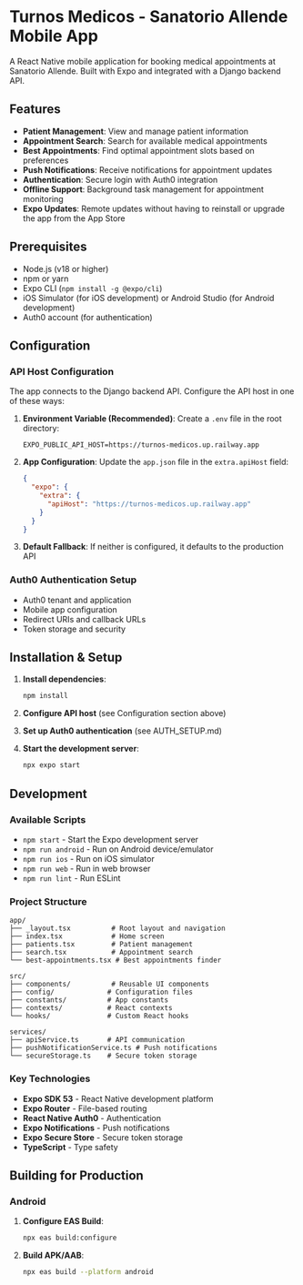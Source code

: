 # Turnos Medicos - Sanatorio Allende Mobile App

A React Native mobile application for booking medical appointments at Sanatorio Allende. Built with Expo and integrated with a Django backend API.

## Features

- **Patient Management**: View and manage patient information
- **Appointment Search**: Search for available medical appointments
- **Best Appointments**: Find optimal appointment slots based on preferences
- **Push Notifications**: Receive notifications for appointment updates
- **Authentication**: Secure login with Auth0 integration
- **Offline Support**: Background task management for appointment monitoring
- **Expo Updates**:  Remote updates without having to reinstall or upgrade the app from the App Store

## Prerequisites

- Node.js (v18 or higher)
- npm or yarn
- Expo CLI (`npm install -g @expo/cli`)
- iOS Simulator (for iOS development) or Android Studio (for Android development)
- Auth0 account (for authentication)

## Configuration

### API Host Configuration

The app connects to the Django backend API. Configure the API host in one of these ways:

1. **Environment Variable (Recommended)**: Create a `.env` file in the root directory:
   ```
   EXPO_PUBLIC_API_HOST=https://turnos-medicos.up.railway.app
   ```

2. **App Configuration**: Update the `app.json` file in the `extra.apiHost` field:
   ```json
   {
     "expo": {
       "extra": {
         "apiHost": "https://turnos-medicos.up.railway.app"
       }
     }
   }
   ```

3. **Default Fallback**: If neither is configured, it defaults to the production API

### Auth0 Authentication Setup

- Auth0 tenant and application
- Mobile app configuration
- Redirect URIs and callback URLs
- Token storage and security

## Installation & Setup

1. **Install dependencies**:
   ```bash
   npm install
   ```

2. **Configure API host** (see Configuration section above)

3. **Set up Auth0 authentication** (see AUTH_SETUP.md)

4. **Start the development server**:
   ```bash
   npx expo start
   ```

## Development

### Available Scripts

- `npm start` - Start the Expo development server
- `npm run android` - Run on Android device/emulator
- `npm run ios` - Run on iOS simulator
- `npm run web` - Run in web browser
- `npm run lint` - Run ESLint

### Project Structure

```
app/
├── _layout.tsx          # Root layout and navigation
├── index.tsx            # Home screen
├── patients.tsx         # Patient management
├── search.tsx           # Appointment search
└── best-appointments.tsx # Best appointments finder

src/
├── components/          # Reusable UI components
├── config/             # Configuration files
├── constants/          # App constants
├── contexts/           # React contexts
└── hooks/              # Custom React hooks

services/
├── apiService.ts       # API communication
├── pushNotificationService.ts # Push notifications
└── secureStorage.ts    # Secure token storage
```

### Key Technologies

- **Expo SDK 53** - React Native development platform
- **Expo Router** - File-based routing
- **React Native Auth0** - Authentication
- **Expo Notifications** - Push notifications
- **Expo Secure Store** - Secure token storage
- **TypeScript** - Type safety

## Building for Production

### Android

1. **Configure EAS Build**:
   ```bash
   npx eas build:configure
   ```

2. **Build APK/AAB**:
   ```bash
   npx eas build --platform android
   ```